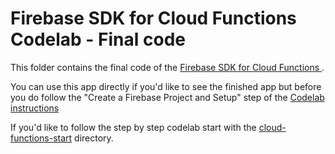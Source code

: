 # Firebase SDK for Cloud Functions Codelab - Final code

This folder contains the final code of the [Firebase SDK for Cloud Functions
](https://codelabs.developers.google.com/codelabs/firebase-cloud-functions/).

You can use this app directly if you'd like to see the finished app but before you do follow the "Create a Firebase Project and Setup" step of the [Codelab instructions](https://codelabs.developers.google.com/codelabs/firebase-cloud-functions/)

If you'd like to follow the step by step codelab start with the [cloud-functions-start](../cloud-functions-start) directory.
